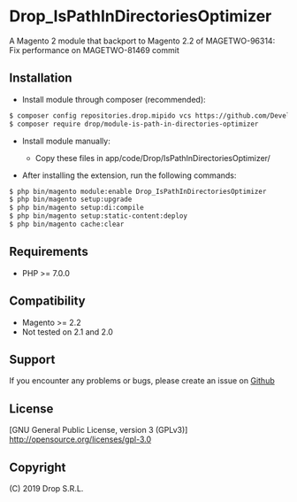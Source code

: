 # Drop_IsPathInDirectoriesOptimizer
A Magento 2 module that backport to Magento 2.2 of MAGETWO-96314: Fix performance on MAGETWO-81469 commit

## Installation
- Install module through composer (recommended):
```sh
$ composer config repositories.drop.mipido vcs https://github.com/DevelopersDrop/module-is-path-in-directories-optimizer
$ composer require drop/module-is-path-in-directories-optimizer
```

- Install module manually:
    - Copy these files in app/code/Drop/IsPathInDirectoriesOptimizer/

- After installing the extension, run the following commands:
```sh
$ php bin/magento module:enable Drop_IsPathInDirectoriesOptimizer
$ php bin/magento setup:upgrade
$ php bin/magento setup:di:compile
$ php bin/magento setup:static-content:deploy
$ php bin/magento cache:clear
```

## Requirements
- PHP >= 7.0.0

## Compatibility
- Magento >= 2.2
- Not tested on 2.1 and 2.0

## Support
If you encounter any problems or bugs, please create an issue on [Github](https://github.com/DevelopersDrop/module-is-path-in-directories-optimizer/issues) 

## License
[GNU General Public License, version 3 (GPLv3)] http://opensource.org/licenses/gpl-3.0

## Copyright
(C) 2019 Drop S.R.L.
